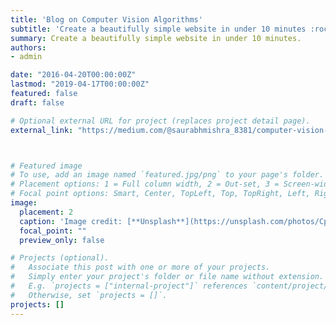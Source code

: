 ```yaml
---
title: 'Blog on Computer Vision Algorithms'
subtitle: 'Create a beautifully simple website in under 10 minutes :rocket:'
summary: Create a beautifully simple website in under 10 minutes.
authors:
- admin

date: "2016-04-20T00:00:00Z"
lastmod: "2019-04-17T00:00:00Z"
featured: false
draft: false

# Optional external URL for project (replaces project detail page).
external_link: "https://medium.com/@saurabhmishra_8381/computer-vision-an-introduction-42259bd67be6"



# Featured image
# To use, add an image named `featured.jpg/png` to your page's folder.
# Placement options: 1 = Full column width, 2 = Out-set, 3 = Screen-width
# Focal point options: Smart, Center, TopLeft, Top, TopRight, Left, Right, BottomLeft, Bottom, BottomRight
image:
  placement: 2
  caption: 'Image credit: [**Unsplash**](https://unsplash.com/photos/CpkOjOcXdUY)'
  focal_point: "" 
  preview_only: false

# Projects (optional).
#   Associate this post with one or more of your projects.
#   Simply enter your project's folder or file name without extension.
#   E.g. `projects = ["internal-project"]` references `content/project/deep-learning/index.md`.
#   Otherwise, set `projects = []`.
projects: []
---
```


